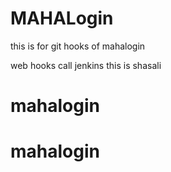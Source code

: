 # MAHALogin
this is for git hooks  of mahalogin

web hooks call jenkins
this is shasali



# mahalogin
# mahalogin
